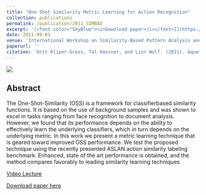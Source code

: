 ```yaml
---
title: "One Shot Similarity Metric Learning for Action Recognition"
collection: publications
permalink: /publication/2011_SIMBAD
excerpt: '[<font color="SkyBlue"><i>Download paper</i></font>]](https://osnathassner.github.io/talhassner/files/simbad_2011.pdf)'
date: 2011-09-01
venue: 'International Workshop on Similarity-Based Pattern Analysis and Recognition (SIMBAD), Venice, Italy'
paperurl: ''
citation: 'Orit Kliper-Gross, Tal Hassner, and Lior Wolf. (2011). &quot;One Shot Similarity Metric Learning for Action Recognition.&quot; <i>International Workshop on Similarity-Based Pattern Analysis and Recognition (SIMBAD), Venice, Italy</i>.'
---
```


<img src='https://osnathassner.github.io/talhassner/images/One Shot Similarity - Icon.jpg'>

Abstract
------
The One-Shot-Similarity (OSS) is a framework for classifierbased similarity functions. It is based on the use of background samples and was shown to excel in tasks ranging from face recognition to document analysis. However, we found that its performance depends on the ability to effectively learn the underlying classifiers, which in turn depends on the underlying metric.
In this work we present a metric learning technique that is geared toward improved OSS performance. We test the proposed technique using the recently presented ASLAN action similarity labeling benchmark. Enhanced, state of the art performance is obtained, and the method compares favorably to leading similarity learning techniques


[Video Lecture](http://videolectures.net/simbad2011_kliper_gross_recognition/)

[Download paper here](https://osnathassner.github.io/talhassner/files/simbad_2011.pdf)
